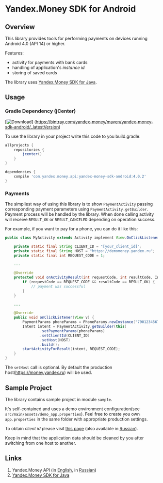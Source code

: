 # Yandex.Money SDK for Android

## Overview

This library provides tools for performing payments on devices running Android 4.0 (API 14) or
higher.

Features:

* activity for payments with bank cards
* handling of application's *instance id*
* storing of saved cards

The library uses [Yandex.Money SDK for Java][1].

## Usage

### Gradle Dependency (jCenter)

[![Download](https://api.bintray.com/packages/yandex-money/maven/yandex-money-sdk-android/images/download.svg)]
(https://bintray.com/yandex-money/maven/yandex-money-sdk-android/_latestVersion)

To use the library in your project write this code to you build.gradle:

```groovy
allprojects {
    repositories {
        jcenter()
    }
}

dependencies {
    compile 'com.yandex.money.api:yandex-money-sdk-android:4.0.2'
}
```

### Payments

The simpliest way of using this library is to show `PaymentActivity` passing corresponding payment
parameters using `PaymentActivity.getBuilder`. Payment process will be
handled by the library. When done calling activity will receive `RESULT_OK` or `RESULT_CANCELED`
depending on operation success.

For example, if you want to pay for a phone, you can do it like this:

```Java
public class MyActivity extends Activity implement View.OnClickListener {

    private static final String CLIENT_ID = "[your_client_id]";
    private static final String HOST = "https://demomoney.yandex.ru";
    private static final int REQUEST_CODE = 1;

    ...

    @Override
    protected void onActivityResult(int requestCode, int resultCode, Intent data) {
        if (requestCode == REQUEST_CODE && resultCode == RESULT_OK) {
            // payment was successful
        }
    }

    ...

    @Override
    public void onClickListener(View v) {
        PaymentParams phoneParams = PhoneParams.newInstance("79012345678", new BigDecimal(100.0))
        Intent intent = PaymentActivity.getBuilder(this)
                .setPaymentParams(phoneParams)
                .setClientId(CLIENT_ID)
                .setHost(HOST)
                .build();
        startActivityForResult(intent, REQUEST_CODE);
    }
}
```

The `setHost` call is optional. By default the production host(https://money.yandex.ru) will be
used.

## Sample Project

The library contains sample project in module `sample`.

It's self-contained and uses a demo environment configuration(see
`src/main/assets/demo_app.properties`). Feel free to create you own `app.properties` in the same
folder with appropriate production settings.

To obtain *client id* please visit [this page][2] (also available in [Russian][3]).

Keep in mind that the application data should be cleaned by you after switching from one host to
another.

## Links

1. Yandex.Money API (in [English][4], in [Russian][5])
2. [Yandex.Money SDK for Java][1]

[1]: https://github.com/yandex-money/yandex-money-sdk-java
[2]: http://api.yandex.com/money/doc/dg/tasks/register-client.xml
[3]: http://api.yandex.ru/money/doc/dg/tasks/register-client.xml
[4]: http://api.yandex.com/money/
[5]: http://api.yandex.ru/money/

